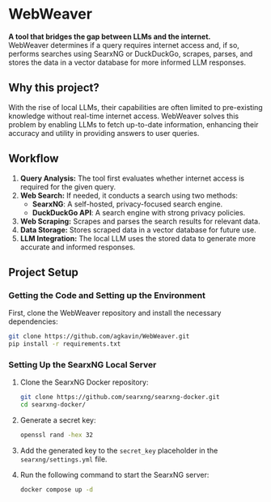 
# WebWeaver

**A tool that bridges the gap between LLMs and the internet.**  
WebWeaver determines if a query requires internet access and, if so, performs searches using SearxNG or DuckDuckGo, scrapes, parses, and stores the data in a vector database for more informed LLM responses.

## Why this project?

With the rise of local LLMs, their capabilities are often limited to pre-existing knowledge without real-time internet access. WebWeaver solves this problem by enabling LLMs to fetch up-to-date information, enhancing their accuracy and utility in providing answers to user queries.

## Workflow

1. **Query Analysis:** The tool first evaluates whether internet access is required for the given query.
2. **Web Search:** If needed, it conducts a search using two methods:
   - **SearxNG**: A self-hosted, privacy-focused search engine.
   - **DuckDuckGo API**: A search engine with strong privacy policies.
3. **Web Scraping:** Scrapes and parses the search results for relevant data.
4. **Data Storage:** Stores scraped data in a vector database for future use.
5. **LLM Integration:** The local LLM uses the stored data to generate more accurate and informed responses.

## Project Setup

### Getting the Code and Setting up the Environment

First, clone the WebWeaver repository and install the necessary dependencies:

```bash
git clone https://github.com/agkavin/WebWeaver.git
pip install -r requirements.txt
```

### Setting Up the SearxNG Local Server

1. Clone the SearxNG Docker repository:

    ```bash
    git clone https://github.com/searxng/searxng-docker.git
    cd searxng-docker/
    ```

2. Generate a secret key:

    ```bash
    openssl rand -hex 32
    ```

3. Add the generated key to the `secret_key` placeholder in the `searxng/settings.yml` file.

4. Run the following command to start the SearxNG server:

    ```bash
    docker compose up -d
    ```
